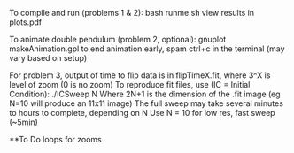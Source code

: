 To compile and run (problems 1 & 2):
bash runme.sh
view results in plots.pdf

To animate double pendulum (problem 2, optional):
gnuplot makeAnimation.gpl
to end animation early, spam ctrl+c in the terminal (may vary based on setup)

For problem 3, output of time to flip data is in flipTimeX.fit, where 3^X is level of zoom (0 is no zoom)
To reproduce fit files, use (IC = Initial Condition):
./ICSweep N
Where 2N+1 is the dimension of the .fit image
(eg N=10 will produce an 11x11 image)
The full sweep may take several minutes to hours to complete, depending on N
Use N = 10 for low res, fast sweep (~5min)


**To Do
loops for zooms
